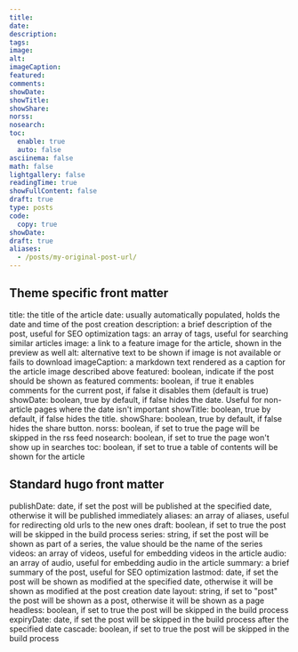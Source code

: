 ```yaml
---
title:
date:
description:
tags:
image:
alt:
imageCaption:
featured:
comments:
showDate:
showTitle:
showShare:
norss:
nosearch:
toc:
  enable: true
  auto: false
asciinema: false
math: false
lightgallery: false
readingTime: true
showFullContent: false
draft: true
type: posts
code:
  copy: true
showDate:
draft: true
aliases:
  - /posts/my-original-post-url/
---
```


## Theme specific front matter

title: the title of the article
date: usually automatically populated, holds the date and time of the post creation
description: a brief description of the post, useful for SEO optimization
tags: an array of tags, useful for searching similar articles
image: a link to a feature image for the article, shown in the preview as well
alt: alternative text to be shown if image is not available or fails to download
imageCaption: a markdown text rendered as a caption for the article image described above
featured: boolean, indicate if the post should be shown as featured
comments: boolean, if true it enables comments for the current post, if false it disables them (default is true)
showDate: boolean, true by default, if false hides the date. Useful for non-article pages where the date isn't important
showTitle: boolean, true by default, if false hides the title.
showShare: boolean, true by default, if false hides the share button.
norss: boolean, if set to true the page will be skipped in the rss feed
nosearch: boolean, if set to true the page won't show up in searches
toc: boolean, if set to true a table of contents will be shown for the article

## Standard hugo front matter

publishDate: date, if set the post will be published at the specified date, otherwise it will be published immediately
aliases: an array of aliases, useful for redirecting old urls to the new ones
draft: boolean, if set to true the post will be skipped in the build process
series: string, if set the post will be shown as part of a series, the value should be the name of the series
videos: an array of videos, useful for embedding videos in the article
audio: an array of audio, useful for embedding audio in the article
summary: a brief summary of the post, useful for SEO optimization
lastmod: date, if set the post will be shown as modified at the specified date, otherwise it will be shown as modified at the post creation date
layout: string, if set to "post" the post will be shown as a post, otherwise it will be shown as a page
headless: boolean, if set to true the post will be skipped in the build process
expiryDate: date, if set the post will be skipped in the build process after the specified date
cascade: boolean, if set to true the post will be skipped in the build process
